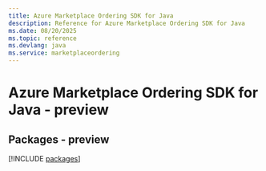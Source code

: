 ```yaml
---
title: Azure Marketplace Ordering SDK for Java
description: Reference for Azure Marketplace Ordering SDK for Java
ms.date: 08/20/2025
ms.topic: reference
ms.devlang: java
ms.service: marketplaceordering
---
```

# Azure Marketplace Ordering SDK for Java - preview
## Packages - preview
[!INCLUDE [packages](marketplace-ordering-index.md)]